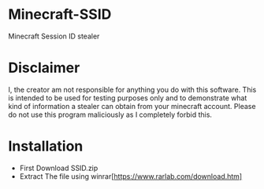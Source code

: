 # Minecraft-SSID
Minecraft Session ID stealer


# Disclaimer

I, the creator am not responsible for anything you do with this software. This is intended to be used for testing purposes only and to demonstrate what kind of information a stealer can obtain from your minecraft account. Please do not use this program maliciously as I completely forbid this.

# Installation 

* First Download SSID.zip
* Extract The file using winrar[https://www.rarlab.com/download.htm] 
